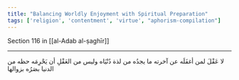 ```yaml
---
title: "Balancing Worldly Enjoyment with Spiritual Preparation"
tags: ['religion', 'contentment', 'virtue', "aphorism-compilation"]
---
```


 Section 116 in [[al-Adab al-ṣaghīr]]

---
لا عَقْلَ لمن أغفَلَه عن آخرته ما يجدُه من لذة دُنْيَاه  وليس من العَقْلِ أن يَحْرِمَه حظه من الدنيا بصَرُه بزوالها
